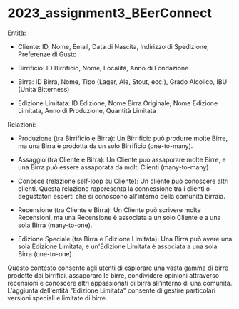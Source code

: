 # 2023_assignment3_BEerConnect


Entità:

- Cliente: ID, Nome, Email, Data di Nascita, Indirizzo di Spedizione, Preferenze di Gusto

- Birrificio: ID Birrificio, Nome, Località, Anno di Fondazione

- Birra: ID Birra, Nome, Tipo (Lager, Ale, Stout, ecc.), Grado Alcolico, IBU (Unità Bitterness)

- Edizione Limitata: ID Edizione, Nome Birra Originale, Nome Edizione Limitata, Anno di Produzione, Quantità Limitata

Relazioni:

- Produzione (tra Birrificio e Birra): Un Birrificio può produrre molte Birre, ma una Birra è prodotta da un solo Birrificio (one-to-many).

- Assaggio (tra Cliente e Birra): Un Cliente può assaporare molte Birre, e una Birra può essere assaporata da molti Clienti (many-to-many).

- Conosce (relazione self-loop su Cliente): Un cliente può conoscere altri clienti. Questa relazione rappresenta la connessione tra i clienti o degustatori esperti che si conoscono all'interno della comunità birraia.

- Recensione (tra Cliente e Birra): Un Cliente può scrivere molte Recensioni, ma una Recensione è associata a un solo Cliente e a una sola Birra (many-to-one).

- Edizione Speciale (tra Birra e Edizione Limitata): Una Birra può avere una sola Edizione Limitata, e un'Edizione Limitata è associata a una sola Birra (one-to-one).

Questo contesto consente agli utenti di esplorare una vasta gamma di birre prodotte dai birrifici, assaporare le birre, condividere opinioni attraverso recensioni e conoscere altri appassionati di birra all'interno di una comunità. L'aggiunta dell'entità "Edizione Limitata" consente di gestire particolari versioni speciali e limitate di birre.
